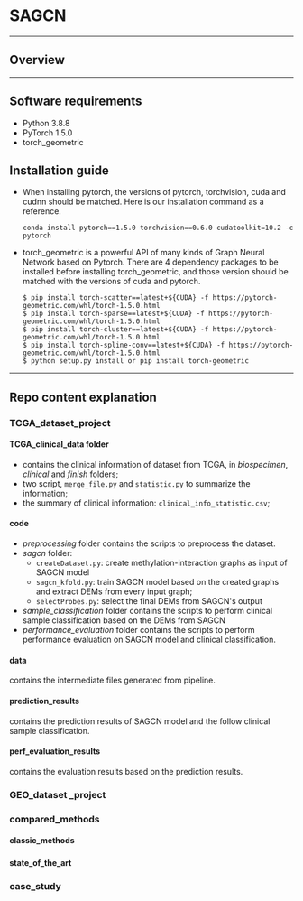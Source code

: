 # SAGCN

---

## Overview



---

## Software requirements

* Python 3.8.8
* PyTorch 1.5.0
* torch_geometric

## Installation guide
* When installing pytorch, the versions of pytorch, torchvision, cuda and cudnn should be matched. Here is our installation command as a reference.
  ```
  conda install pytorch==1.5.0 torchvision==0.6.0 cudatoolkit=10.2 -c pytorch
  ```
* torch_geometric is a powerful API of many kinds of Graph Neural Network based on Pytorch. There are 4 dependency packages to be installed before installing torch_geometric, and those version should be matched with the versions of cuda and pytorch.
  
  ```
  $ pip install torch-scatter==latest+${CUDA} -f https://pytorch-geometric.com/whl/torch-1.5.0.html
  $ pip install torch-sparse==latest+${CUDA} -f https://pytorch-geometric.com/whl/torch-1.5.0.html
  $ pip install torch-cluster==latest+${CUDA} -f https://pytorch-geometric.com/whl/torch-1.5.0.html
  $ pip install torch-spline-conv==latest+${CUDA} -f https://pytorch-geometric.com/whl/torch-1.5.0.html
  $ python setup.py install or pip install torch-geometric
  ```

---

## Repo content explanation

### TCGA_dataset_project

#### TCGA_clinical_data folder

* contains the clinical information of dataset from TCGA, in *biospecimen*, *clinical* and *finish* folders; 
* two script, `merge_file.py` and `statistic.py` to summarize the information;
* the summary of clinical information: `clinical_info_statistic.csv`;

#### code

* *preprocessing* folder contains the scripts to preprocess the dataset.
* *sagcn* folder:
  * `createDataset.py`: create methylation-interaction graphs as input of SAGCN model
  * `sagcn_kfold.py`: train SAGCN model based on the created graphs and extract DEMs from every input graph;
  * `selectProbes.py`: select the final DEMs from SAGCN's output
* *sample_classification* folder contains the scripts to perform clinical sample classification based on the DEMs from SAGCN
* *performance_evaluation* folder contains the scripts to perform performance evaluation on SAGCN model and clinical classification.

#### data

contains the intermediate files generated from pipeline.

#### prediction_results

contains the prediction results of SAGCN model and the follow clinical sample classification.

#### perf_evaluation_results

contains the evaluation results based on the prediction results.



### GEO_dataset _project

###



### compared_methods

#### classic_methods

###

#### state_of_the_art

###

### case_study

###





